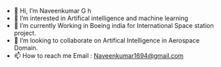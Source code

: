 - 👋 Hi, I’m Naveenkumar G h
- 👀 I’m interested in Artifical intelligence and machine learning
- 🌱 I’m currently Working in Boeing india for International Space station project.
- 💞️ I’m looking to collaborate on Artifical Intelligence in Aerospace Domain.
- 📫 How to reach me Email : Naveenkumar1694@gmail.com

<!---
naveenkumar1694/naveenkumar1694 is a ✨ special ✨ repository because its `README.md` (this file) appears on your GitHub profile.
You can click the Preview link to take a look at your changes.
--->
